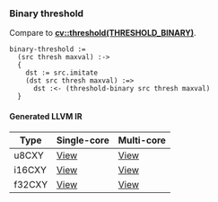 ### Binary threshold
Compare to **[cv::threshold(THRESHOLD_BINARY)](http://docs.opencv.org/2.4.8/modules/imgproc/doc/miscellaneous_transformations.html#threshold)**.

    binary-threshold :=
      (src thresh maxval) :->
      {
        dst := src.imitate
        (dst src thresh maxval) :=>
          dst :<- (threshold-binary src thresh maxval)
      }

#### Generated LLVM IR
| Type   | Single-core | Multi-core |
|--------|-------------|------------|
| u8CXY  | [View](https://s3.amazonaws.com/liblikely/benchmarks/binary_threshold_u8CXY__u8CXY_u8_u8_.ll)     | [View](https://s3.amazonaws.com/liblikely/benchmarks/binary_threshold_u8CXY__u8CXY_u8_u8__m.ll)     |
| i16CXY | [View](https://s3.amazonaws.com/liblikely/benchmarks/binary_threshold_i16CXY__i16CXY_i16_i16_.ll) | [View](https://s3.amazonaws.com/liblikely/benchmarks/binary_threshold_i16CXY__i16CXY_i16_i16__m.ll) |
| f32CXY | [View](https://s3.amazonaws.com/liblikely/benchmarks/binary_threshold_f32CXY__f32CXY_f32_f32_.ll) | [View](https://s3.amazonaws.com/liblikely/benchmarks/binary_threshold_f32CXY__f32CXY_f32_f32__m.ll) |
